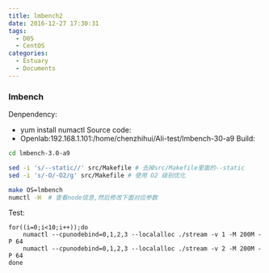 ```yaml
---
title: lmbench2
date: 2016-12-27 17:30:31
tags:
  - D05
  - CentOS
categories:
  - Estuary
  - Documents
---
```



### lmbench

Denpendency:
*	yum install numactl
Source code:
*	Openlab:192.168.1.101:/home/chenzhihui/Ali-test/lmbench-30-a9
Build:
```bash
cd lmbench-3.0-a9

sed -i 's/--static//' src/Makefile # 去掉src/Makefile里面的--static
sed -i 's/-O/-O2/g' src/Makefile # 使用 O2 级别优化

make OS=lmbench
numctl -H  # 查看node信息,然后修改下面对应参数

```
Test:
```
for((i=0;i<10;i++));do
	numactl --cpunodebind=0,1,2,3 --localalloc ./stream -v 1 -M 200M -P 64
	numactl --cpunodebind=0,1,2,3 --localalloc ./stream -v 2 -M 200M -P 64
done
```
